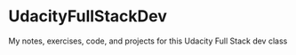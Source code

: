 # UdacityFullStackDev
My notes, exercises, code, and projects for this Udacity Full Stack dev class
